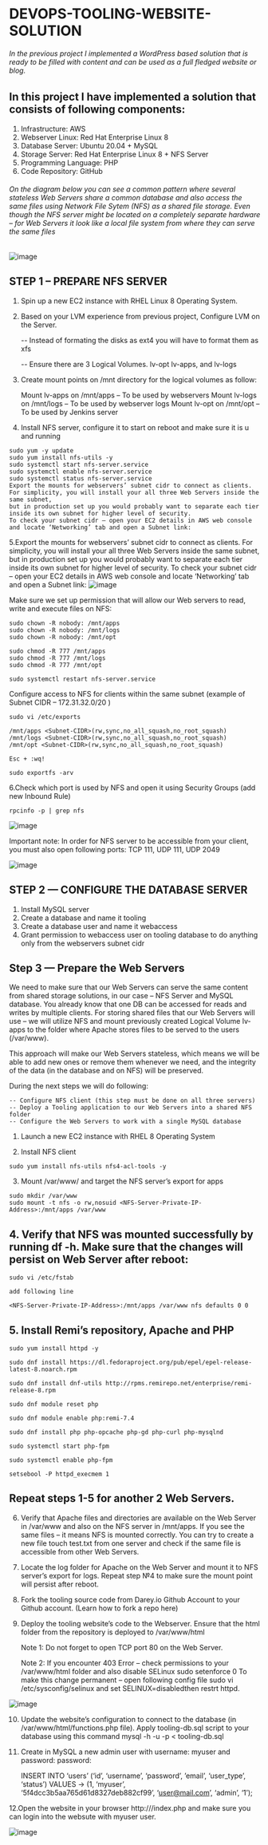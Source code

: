 # DEVOPS-TOOLING-WEBSITE-SOLUTION
###### In the previous project I implemented a WordPress based solution that is ready to be filled with content and can be used as a full fledged website or blog.

## In this project I have implemented a solution that consists of following components:

1. Infrastructure: AWS
2. Webserver Linux: Red Hat Enterprise Linux 8
3. Database Server: Ubuntu 20.04 + MySQL
4. Storage Server: Red Hat Enterprise Linux 8 + NFS Server
5. Programming Language: PHP
6. Code Repository: GitHub

###### On the diagram below you can see a common pattern where several stateless Web Servers share a common database and also access the same files using Network File Sytem (NFS) as a shared file storage. Even though the NFS server might be located on a completely separate hardware – for Web Servers it look like a local file system from where they can serve the same files

![image](https://www.darey.io/wp-content/uploads/2021/07/Tooling-Website-Infrastructure.png)

## STEP 1 – PREPARE NFS SERVER

1. Spin up a new EC2 instance with RHEL Linux 8 Operating System.

2. Based on your LVM experience from previous project, Configure LVM on the Server.

      -- Instead of formating the disks as ext4 you will have to format them as xfs

      -- Ensure there are 3 Logical Volumes. lv-opt lv-apps, and lv-logs

3. Create mount points on /mnt directory for the logical volumes as follow:

   Mount lv-apps on /mnt/apps – To be used by webservers
   Mount lv-logs on /mnt/logs – To be used by webserver logs
   Mount lv-opt on /mnt/opt – To be used by Jenkins server
   
 4. Install NFS server, configure it to start on reboot and make sure it is u and running
 
 ```
sudo yum -y update
sudo yum install nfs-utils -y
sudo systemctl start nfs-server.service
sudo systemctl enable nfs-server.service
sudo systemctl status nfs-server.service
Export the mounts for webservers’ subnet cidr to connect as clients. For simplicity, you will install your all three Web Servers inside the same subnet, 
but in production set up you would probably want to separate each tier inside its own subnet for higher level of security.
To check your subnet cidr – open your EC2 details in AWS web console and locate ‘Networking’ tab and open a Subnet link:

```
5.Export the mounts for webservers’ subnet cidr to connect as clients. For simplicity, you will install your all three Web Servers inside the same subnet, 
but in production set up you would probably want to separate each tier inside its own subnet for higher level of security.
To check your subnet cidr – open your EC2 details in AWS web console and locate ‘Networking’ tab and open a Subnet link: 
![image](https://darey.io/wp-content/uploads/2021/07/EC2_subnet.png)

Make sure we set up permission that will allow our Web servers to read, write and execute files on NFS:

```
sudo chown -R nobody: /mnt/apps
sudo chown -R nobody: /mnt/logs
sudo chown -R nobody: /mnt/opt

sudo chmod -R 777 /mnt/apps
sudo chmod -R 777 /mnt/logs
sudo chmod -R 777 /mnt/opt

sudo systemctl restart nfs-server.service

```

Configure access to NFS for clients within the same subnet (example of Subnet CIDR – 172.31.32.0/20 )

```
sudo vi /etc/exports

/mnt/apps <Subnet-CIDR>(rw,sync,no_all_squash,no_root_squash)
/mnt/logs <Subnet-CIDR>(rw,sync,no_all_squash,no_root_squash)
/mnt/opt <Subnet-CIDR>(rw,sync,no_all_squash,no_root_squash)

Esc + :wq!

sudo exportfs -arv

```
6.Check which port is used by NFS and open it using Security Groups (add new Inbound Rule)

```
rpcinfo -p | grep nfs
```

![image](https://darey.io/wp-content/uploads/2021/07/nfs_port.png)


Important note: In order for NFS server to be accessible from your client, you must also open following ports: TCP 111, UDP 111, UDP 2049

![image](https://darey.io/wp-content/uploads/2021/07/nfs_port_open.png)

## STEP 2 — CONFIGURE THE DATABASE SERVER

1. Install MySQL server
2. Create a database and name it tooling
3. Create a database user and name it webaccess
4. Grant permission to webaccess user on tooling database to do anything only from the webservers subnet cidr

## Step 3 — Prepare the Web Servers
We need to make sure that our Web Servers can serve the same content from shared storage solutions, in our case – NFS Server and MySQL database.
You already know that one DB can be accessed for reads and writes by multiple clients. For storing shared files that our Web Servers will use – we 
will utilize NFS and mount previously created Logical Volume lv-apps to the folder where Apache stores files to be served to the users (/var/www).

This approach will make our Web Servers stateless, which means we will be able to add new ones or remove them whenever we need, and the integrity of the data 
(in the database and on NFS) will be preserved.

During the next steps we will do following:

    -- Configure NFS client (this step must be done on all three servers)
    -- Deploy a Tooling application to our Web Servers into a shared NFS folder
    -- Configure the Web Servers to work with a single MySQL database


1. Launch a new EC2 instance with RHEL 8 Operating System

2. Install NFS client

```
sudo yum install nfs-utils nfs4-acl-tools -y
```
3. Mount /var/www/ and target the NFS server’s export for apps

```
sudo mkdir /var/www
sudo mount -t nfs -o rw,nosuid <NFS-Server-Private-IP-Address>:/mnt/apps /var/www
```


## 4. Verify that NFS was mounted successfully by running df -h. Make sure that the changes will persist on Web Server after reboot:

```
sudo vi /etc/fstab
```
    add following line

```
<NFS-Server-Private-IP-Address>:/mnt/apps /var/www nfs defaults 0 0
```


## 5. Install Remi’s repository, Apache and PHP

```
sudo yum install httpd -y

sudo dnf install https://dl.fedoraproject.org/pub/epel/epel-release-latest-8.noarch.rpm

sudo dnf install dnf-utils http://rpms.remirepo.net/enterprise/remi-release-8.rpm

sudo dnf module reset php

sudo dnf module enable php:remi-7.4

sudo dnf install php php-opcache php-gd php-curl php-mysqlnd

sudo systemctl start php-fpm

sudo systemctl enable php-fpm

setsebool -P httpd_execmem 1
```


## Repeat steps 1-5 for another 2 Web Servers.


6. Verify that Apache files and directories are available on the Web Server in /var/www and also on the NFS server in /mnt/apps. 
If you see the same files – it means NFS is mounted correctly. You can try to create a new file touch test.txt from one server and check if the same file is 
accessible from other Web Servers.

7. Locate the log folder for Apache on the Web Server and mount it to NFS server’s export for logs. Repeat step №4 to make sure the mount point will persist after reboot.

8. Fork the tooling source code from Darey.io Github Account to your Github account. (Learn how to fork a repo here)

9. Deploy the tooling website’s code to the Webserver. Ensure that the html folder from the repository is deployed to /var/www/html


    Note 1: Do not forget to open TCP port 80 on the Web Server.

    Note 2: If you encounter 403 Error – check permissions to your /var/www/html folder and also disable SELinux sudo setenforce 0
    To make this change permanent – open following config file sudo vi /etc/sysconfig/selinux and set SELINUX=disabledthen restrt httpd.


![image](https://darey.io/wp-content/uploads/2021/07/Tooling-Website-Html.png)



10. Update the website’s configuration to connect to the database (in /var/www/html/functions.php file). Apply tooling-db.sql script to your database using this 
command mysql -h <databse-private-ip> -u <db-username> -p <db-pasword> < tooling-db.sql

11. Create in MySQL a new admin user with username: myuser and password: password:

    INSERT INTO ‘users’ (‘id’, ‘username’, ‘password’, ’email’, ‘user_type’, ‘status’) VALUES
   -> (1, ‘myuser’, ‘5f4dcc3b5aa765d61d8327deb882cf99’, ‘user@mail.com’, ‘admin’, ‘1’);

12.Open the website in your browser http://<Web-Server-Public-IP-Address-or-Public-DNS-Name>/index.php and make sure you can login into the websute with myuser user.


![image](https://darey.io/wp-content/uploads/2021/07/tooling.jpeg)



